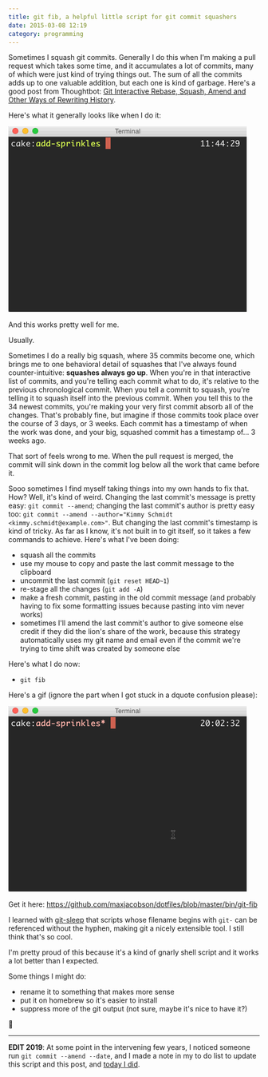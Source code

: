 ```yaml
---
title: git fib, a helpful little script for git commit squashers
date: 2015-03-08 12:19
category: programming
---
```


Sometimes I squash git commits. Generally I do this when I'm making a pull
request which takes some time, and it accumulates a lot of commits, many of
which were just kind of trying things out. The sum of all the commits adds up to
one valuable addition, but each one is kind of garbage. Here's a good post from
Thoughtbot: [Git Interactive Rebase, Squash, Amend and Other Ways of Rewriting
History][tb].

[tb]:https://robots.thoughtbot.com/git-interactive-rebase-squash-amend-rewriting-history

Here's what it generally looks like when I do it:

[![squashing a commit](/img/2015-03-08-squash.gif)](/img/2015-03-08-squash.gif)

And this works pretty well for me.

Usually.

Sometimes I do a really big squash, where 35 commits become one, which brings me
to one behavioral detail of squashes that I've always found counter-intuitive:
**squashes always go up**. When you're in that interactive list of commits, and
you're telling each commit what to do, it's relative to the previous
chronological commit. When you tell a commit to squash, you're telling it to
squash itself into the previous commit. When you tell this to the 34 newest
commits, you're making your very first commit absorb all of the changes. That's
probably fine, but imagine if those commits took place over the course of 3
days, or 3 weeks. Each commit has a timestamp of when the work was done, and
your big, squashed commit has a timestamp of... 3 weeks ago.

That sort of feels wrong to me. When the pull request is merged, the commit will
sink down in the commit log below all the work that came before it.

Sooo sometimes I find myself taking things into my own hands to fix that. How?
Well, it's kind of weird. Changing the last commit's message is pretty easy: `git
commit --amend`; changing the last commit's author is pretty easy too: `git
commit --amend --author="Kimmy Schmidt <kimmy.schmidt@example.com>"`.
But changing the last commit's timestamp is kind of tricky. As far as I know,
it's not built in to git itself, so it takes a few commands to achieve. Here's
what I've been doing:

* squash all the commits
* use my mouse to copy and paste the last commit message to the clipboard
* uncommit the last commit (`git reset HEAD~1`)
* re-stage all the changes (`git add -A`)
* make a fresh commit, pasting in the old commit message (and probably having to
  fix some formatting issues because pasting into vim never works)
* sometimes I'll amend the last commit's author to give someone else credit if
  they did the lion's share of the work, because this strategy automatically
  uses my git name and email even if the commit we're trying to time shift was
  created by someone else

Here's what I do now:

* `git fib`

Here's a gif (ignore the part when I got stuck in a dquote confusion please):

[![git fibbing a commit](/img/2015-03-08-fib.gif)](/img/2015-03-08-fib.gif)

Get it here: <https://github.com/maxjacobson/dotfiles/blob/master/bin/git-fib>

I learned with [git-sleep](https://github.com/maxjacobson/git-sleep-gem) that
scripts whose filename begins with `git-` can be referenced without the hyphen,
making git a nicely extensible tool. I still think that's so cool.

I'm pretty proud of this because it's a kind of gnarly shell script and it works
a lot better than I expected.

Some things I might do:

* rename it to something that makes more sense
* put it on homebrew so it's easier to install
* suppress more of the git output (not sure, maybe it's nice to have it?)

🍃

---

**EDIT 2019**: At some point in the intervening few years, I noticed someone run
`git commit --amend --date`, and I made a note in my to do list to update this
script and this post, and [today I did][updated version].

[updated version]: https://github.com/maxjacobson/dotfiles/commit/01635f718f9903e98774ee436b5ef70034f4d113
